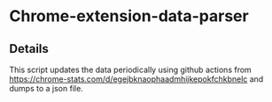 # Chrome-extension-data-parser
## Details
 This script updates the data periodically using github actions from https://chrome-stats.com/d/egejbknaophaadmhijkepokfchkbnelc and dumps to a json file.
